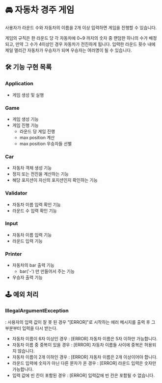 # 🚘 자동차 경주 게임

사용자가 라운드 수와 자동차의 이름을 2개 이상 입력하면 게임을 진행할 수 있습니다.

게임의 규칙은 한 라운드 당 각 자동차에 0~9 까지의 숫자 중 랜덤한 하나의 수가 배정되고, 만약 그 수가 4이상인 경우 자동차가 전진하게 됩니다. 입력한 라운드 횟수 내에 제일
멀리간 자동차가 우승자가 되며 우승자는 여러명이 될 수 있습니다.

## 🛠 기능 구현 목록

### Application
- 게임 생성 및 실행

### Game
- 게임 생성 기능
- 게임 진행 기능
    - 라운드 당 게임 진행
    - max position 계산
    - max position 우승자들 선별

### Car
- 자동차 객체 생성 기능
- 정지 또는 전진을 계산하는 기능
- 해당 포지션이 자신의 포지션인지 확인하는 기능

### Validator
- 자동차 이름 입력 확인 기능
- 라운드 수 입력 확인 기능

### Input
- 자동차 이름 입력 기능
- 라운드 입력 기능

### Printer
- 자동차의 bar 출력 기능
    - bar('-') 만 만들어서 주는 기능
- 우승자 출력 기능

## 🕹 예외 처리

### IllegalArgumentException
: 사용자의 입력 값이 잘 못 된 경우 "[ERROR]"로 시작하는 에러 메시지를 출력 후 그 부분부터 입력을 다시 받는다.

- 자동차 이름이 6자 이상인 경우 : [ERROR] 자동차 이름은 5자 이하만 가능합니다.
- 자동차 이름 중 중복이 있을 경우 : [ERROR] 자동차 이름들 사이에 중복은 허용되지 않습니다.
- 자동차 이름이 2개 이하인 경우 : [ERROR] 자동차 이름은 2개 이상이어야 합니다.
- 라운드 입력에 숫자가 아닌 다른 문자가 온 경우 : [ERROR] 라운드 입력은 숫자만 가능합니다.
- 입력 값에 빈 칸이 포함된 경우 : [ERROR] 입력값에 빈 칸은 포함될 수 없습니다.